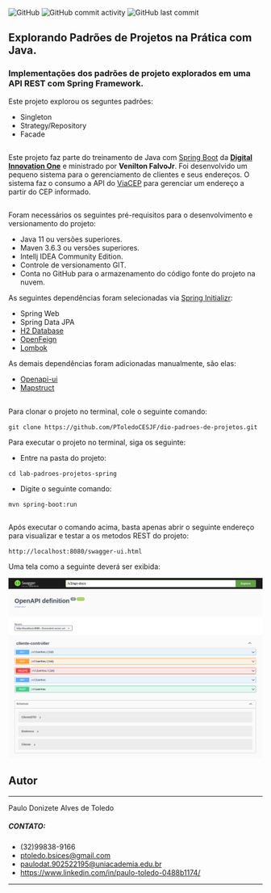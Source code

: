 ![GitHub](https://img.shields.io/github/license/PToledoCESJF/dio-padroes-de-projetos)
![GitHub commit activity](https://img.shields.io/github/commit-activity/w/PToledoCESJF/dio-padroes-de-projetos)
![GitHub last commit](https://img.shields.io/github/last-commit/PToledoCESJF/dio-padroes-de-projetos)


## Explorando Padrões de Projetos na Prática com Java. 
### Implementações dos padrões de projeto explorados em uma API REST com Spring Framework. 

Este projeto explorou os seguntes padrões:
- Singleton
- Strategy/Repository
- Facade 
##
Este projeto faz parte do treinamento de Java com [Spring Boot](https://spring.io/) da [**Digital Innovation One**](https://digitalinnovationone.com.br) e ministrado por **Venilton FalvoJr**.
Foi desenvolvido um pequeno sistema para o gerenciamento de clientes e seus endereços.
O sistema faz o consumo a API do [ViaCEP](https://viacep.com.br) para gerenciar um endereço a partir do CEP informado. 

##

Foram necessários os seguintes pré-requisitos para o desenvolvimento e versionamento do projeto:
- Java 11 ou versões superiores.
- Maven 3.6.3 ou versões superiores.
- Intellj IDEA Community Edition.
- Controle de versionamento GIT.
- Conta no GitHub para o armazenamento do código fonte do projeto na nuvem.

As seguintes dependências foram selecionadas via [Spring Initializr](https://start.spring.io/):
- Spring Web
- Spring Data JPA
- [H2 Database](https://www.h2database.com/html/main.html)
- [OpenFeign](https://spring.io/projects/spring-cloud-openfeign)
- [Lombok]((https://projectlombok.org/))

As demais dependências foram adicionadas manualmente, são elas:
- [Openapi-ui](https://swagger.io/tools/swagger-ui/)
- [Mapstruct]((https://mapstruct.org/))
##

Para clonar o projeto no terminal, cole o seguinte comando:
```shell script
git clone https://github.com/PToledoCESJF/dio-padroes-de-projetos.git
```

Para executar o projeto no terminal, siga os seguinte:
- Entre na pasta do projeto:
``` shell script
cd lab-padroes-projetos-spring
```
- Digite o seguinte comando:

```shell script
mvn spring-boot:run 
```
##
Após executar o comando acima, basta apenas abrir o seguinte endereço para visualizar e testar a os metodos REST do projeto:
```
http://localhost:8080/swagger-ui.html
```
Uma tela como a seguinte deverá ser exibida:

![Tela](lab-padroes-projetos-spring/src/main/resources/static/assets/swagger.png)

## Autor
***
Paulo Donizete Alves de Toledo
##### CONTATO:
- (32)99838-9166
- ptoledo.bsices@gmail.com
- paulodat.902522195@uniacademia.edu.br
- https://www.linkedin.com/in/paulo-toledo-0488b1174/
***
